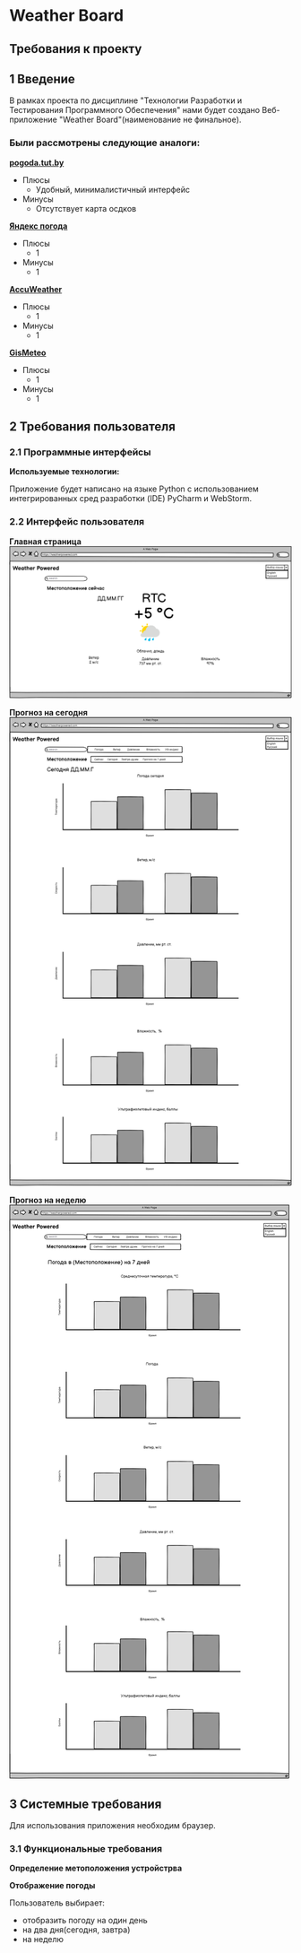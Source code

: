 # Weather Board
## Требования к проекту
## 1 Введение



В рамках проекта по дисциплине "Технологии Разработки и Тестирования Программного Обеспечения" нами будет создано Веб-приложение "Weather Board"(наименование не финальное).

### Были рассмотрены следующие аналоги:
[**pogoda.tut.by**](https://pogoda.tut.by/) 
- Плюсы
  - Удобный, минималистичный интерфейс
- Минусы
  - Отсутствует карта осдков
   
[**Яндекс погода**](https://yandex.by/pogoda/)
- Плюсы
  - 1
- Минусы
  - 1
   
[**AccuWeather**](https://www.accuweather.com)
- Плюсы
  - 1
- Минусы
  - 1
   
[**GisMeteo**](https://www.gismeteo.by/)
- Плюсы
  - 1
- Минусы
  - 1
   
## 2 Требования пользователя
### 2.1 Программные интерфейсы
**Используемые технологии:**

Приложение будет написано на языке Python с использованием интегрированных сред разработки (IDE) PyCharm и WebStorm.

### 2.2 Интерфейс пользователя
**Главная страница**
![1111](https://github.com/JustMustKill/Weather-Board/blob/main/mockups/MainPage.png)

**Прогноз на сегодня**
![1111](https://github.com/JustMustKill/Weather-Board/blob/main/mockups/Today%20weather.png)

**Прогноз на неделю**
![1111](https://github.com/JustMustKill/Weather-Board/blob/main/mockups/7%20day.png)



## 3 Системные требования
Для использования приложения необходим браузер.

### 3.1 Функциональные требования
**Определение метоположения устройстрва**

**Отображение погоды**

Пользователь выбирает:
 - отобразить погоду на один день 
 - на два дня(сегодня, завтра)
 - на неделю
